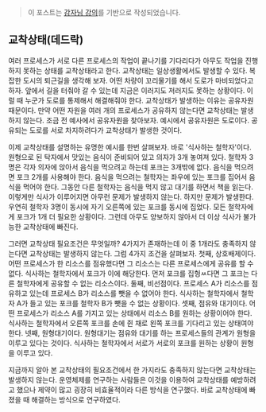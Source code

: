 > 이 포스트는 [감자님 강의](https://www.inflearn.com/course/%EB%B9%84%EC%A0%84%EA%B3%B5%EC%9E%90-%EC%9A%B4%EC%98%81%EC%B2%B4%EC%A0%9C/dashboard '인프런 강의')를 기반으로 작성되었습니다.

## 교착상태(데드락)

여러 프로세스가 서로 다른 프로세스의 작업이 끝나기를 기다리다가 아무도 작업을 진행하지 못하는 상태를 교착상태라고 한다. 교착상태는 일상생활에서도 발생할 수 있다. 복잡한 도시의 퇴근길을 생각해 보자. 어떤 차량이 꼬리물기를 해서 도로가 마비되었다고 하자. 앞에서 길을 터줘야 갈 수 있는데 지금은 이러지도 저러지도 못하는 상황이다. 이럴 때 누군가 도로를 통제해서 해결해줘야 한다. 교착상태가 발생하는 이유는 공유자원 때문이다. 만약 어떤 자원을 여러 개의 프로세스가 공유하지 않는다면 교착상태는 발생하지 않는다. 조금 전 예사에서 공유자원을 찾아보자. 예시에서 공유자원은 도로이다. 공유되는 도로를 서로 차지하려다가 교착상태가 발생한 것이다.

이제 교착상태를 설명하는 유명한 예시를 한번 살펴보자. 바로 '식사하는 철학자'이다. 원형으로 된 탁자에서 맛있는 음식이 준비되어 있고 의자가 3개 놓여져 있다. 철학자 3명은 각자 의자에 앉아서 음식을 먹으려고 하는데 포크는 3개밖에 없다. 음식을 먹으려면 포크 2개를 사용해야 한다. 음식을 먹으려는 철학자는 좌우에 있는 포크를 집어서 음식을 먹어야 한다. 그동안 다른 철학자는 음식을 먹지 않고 대기를 하면서 책을 읽는다. 이렇게만 식사가 이루어지면 아무런 문제가 발생하지 않는다. 하지만 문제가 발생한다. 우연히 철학자 3명이 동시에 자기 오른쪽에 있는 포크를 동시에 집었다. 모든 철학자에게 포크가 1개 더 필요한 상황이다. 그런데 아무도 양보하지 않아서 더 이상 식사가 불가능한 교착상태에 빠진다.

그러면 교착상태 필요조건은 무엇일까? 4가지가 존재하는데 이 중 1개라도 충족하지 않는다면 교착상태는 발생하지 않는다. 그럼 4가지 조건을 살펴보자. 첫째, 상호배제이다. 어떤 프로세스가 한 리소스를 점유했다면 그 리소스는 다른 프로세스에게 공유를 할 수 없다. 식사하는 철학자에서 포크가 이에 해당한다. 먼저 포크를 집헝ㅆ다면 그 포크는 다른 철학자에게 공유할 수 없는 리소스이다. 둘째, 비선점이다. 프로세스 A가 리소스를 점유하고 있는데 프로세스 B가 리소스를 뺏을 수 없어야 한다. 식사하는 철학자에서 철학자 A가 들고 있는 포크를 철학자 B가 뺏을 수 없는 상황이다. 셋째, 점유와 대기이다. 어떤 프로세스가 리소스 A를 가지고 있는 상태에서 리소스 B를 원하는 상황이어야 한다. 식사하는 철학자에서 오른쪽 포크를 손에 쥔 채로 왼쪽 포크를 기다리고 있는 상태여야 한다. 넷째, 원형대기이다. 원형대기는 점유와 대기를 하는 프로세스들의 관계가 원형을 이루고 있다는 것이다. 식사하는 철학자에서 서로가 서로의 포크를 원하는 상황이 원형을 이루고 있다.

지금까지 알아 본 교착상태의 필요조건에서 한 가지라도 충족하지 않는다면 교착상태는 발생하지 않는다. 운영체제를 연구하는 사람들은 이것을 이용하여 교착상태를 예방하려고 했으나 제약이 많고 굉장히 비효율적이라 다른 방식을 연구했다. 바로 교착상태에 빠졌을 때 해결하는 방식으로 연구하였다.
